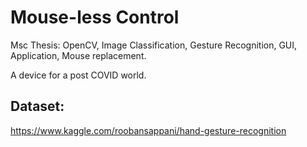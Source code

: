 # Mouse-less Control
 Msc Thesis: OpenCV, Image Classification, Gesture Recognition, GUI, Application, Mouse replacement.

A device for a post COVID world.

## Dataset:
https://www.kaggle.com/roobansappani/hand-gesture-recognition
